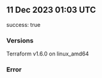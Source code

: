## 11 Dec 2023 01:03 UTC

success: true

### Versions

Terraform v1.6.0 on linux_amd64

### Error



